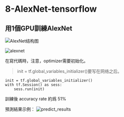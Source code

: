 # 8-AlexNet-tensorflow

## 用1個GPU訓練AlexNet

![AlexNet结构图](https://user-images.githubusercontent.com/55481792/135967068-7f45d4ee-9142-42eb-9e47-b485159916b0.png)


![alexnet](https://user-images.githubusercontent.com/55481792/135819320-01a09e94-1e53-4c0d-8146-03076e9b6c2c.png)


在寫代碼時，注意，optimizer需要初始化。

>init = tf.global_variables_initializer()要写在网络之后。
```
init = tf.global_variables_initializer()
with tf.Session() as sess:
    sess.run(init)
```
訓練後 accuracy rate 約爲 51%

預測結果示例：
![predict_results](https://user-images.githubusercontent.com/55481792/135819135-e7442990-283c-4a4a-81a7-847b0a0c0ee2.png)

